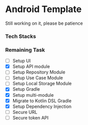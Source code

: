 # Android Template
Still working on it, please be patience

### Tech Stacks

### Remaining Task
- [ ] Setup UI
- [x] Setup API module
- [ ] Setup Repository Module
- [ ] Setup Use Case Module
- [ ] Setup Local Storage Module
- [x] Setup Gradle
- [x] Setup multi-module
- [x] Migrate to Kotlin DSL Gradle
- [x] Setup Dependency Injection
- [ ] Secure URL
- [ ] Secure token API
